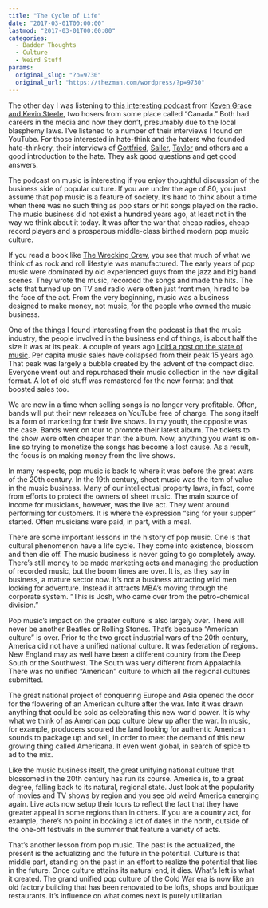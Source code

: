 ```yaml
---
title: "The Cycle of Life"
date: "2017-03-01T00:00:00"
lastmod: "2017-03-01T00:00:00"
categories:
  - Badder Thoughts
  - Culture
  - Weird Stuff
params:
  original_slug: "?p=9730"
  original_url: "https://thezman.com/wordpress/?p=9730"
---
```


The other day I was listening to
<a href="https://www.youtube.com/watch?v=OLUgV5lVymc"
target="_blank">this interesting podcast</a> from
<a href="http://2kevins.com/" target="_blank">Keven Grace and Kevin
Steele</a>, two hosers from some place called “Canada.” Both had careers
in the media and now they don’t, presumably due to the local blasphemy
laws. I’ve listened to a number of their interviews I found on YouTube.
For those interested in hate-think and the haters who founded
hate-thinkery, their interviews of
<a href="https://www.youtube.com/watch?v=W2QuowudHgc"
target="_blank">Gottfried</a>,
<a href="https://www.youtube.com/watch?v=1I1lf3SNIaY"
target="_blank">Sailer</a>,
<a href="https://www.youtube.com/watch?v=pccmK3oOWOY"
target="_blank">Taylor</a> and others are a good introduction to the
hate. They ask good questions and get good answers.

The podcast on music is interesting if you enjoy thoughtful discussion
of the business side of popular culture. If you are under the age of 80,
you just assume that pop music is a feature of society. It’s hard to
think about a time when there was no such thing as pop stars or hit
songs played on the radio. The music business did not exist a hundred
years ago, at least not in the way we think about it today. It was after
the war that cheap radios, cheap record players and a prosperous
middle-class birthed modern pop music culture.

If you read a book like <a
href="https://www.amazon.com/Wrecking-Crew-Inside-Best-Kept-Secret/dp/1250030463/"
target="_blank">The Wrecking Crew</a>, you see that much of what we
think of as rock and roll lifestyle was manufactured. The early years of
pop music were dominated by old experienced guys from the jazz and big
band scenes. They wrote the music, recorded the songs and made the hits.
The acts that turned up on TV and radio were often just front men, hired
to be the face of the act. From the very beginning, music was a business
designed to make money, not music, for the people who owned the music
business.

One of the things I found interesting from the podcast is that the music
industry, the people involved in the business end of things, is about
half the size it was at its peak. A couple of years ago
<a href="http://thezman.com/wordpress/?p=4463" target="_blank">I did a
post on the state of music</a>. Per capita music sales have collapsed
from their peak 15 years ago. That peak was largely a bubble created by
the advent of the compact disc. Everyone went out and repurchased their
music collection in the new digital format. A lot of old stuff was
remastered for the new format and that boosted sales too.

We are now in a time when selling songs is no longer very profitable.
Often, bands will put their new releases on YouTube free of charge. The
song itself is a form of marketing for their live shows. In my youth,
the opposite was the case. Bands went on tour to promote their latest
album. The tickets to the show were often cheaper than the album. Now,
anything you want is on-line so trying to monetize the songs has become
a lost cause. As a result, the focus is on making money from the live
shows.

In many respects, pop music is back to where it was before the great
wars of the 20th century. In the 19th century, sheet music was the item
of value in the music business. Many of our intellectual property laws,
in fact, come from efforts to protect the owners of sheet music. The
main source of income for musicians, however, was the live act. They
went around performing for customers. It is where the expression “sing
for your supper” started. Often musicians were paid, in part, with a
meal.

There are some important lessons in the history of pop music. One is
that cultural phenomenon have a life cycle. They come into existence,
blossom and then die off. The music business is never going to go
completely away. There’s still money to be made marketing acts and
managing the production of recorded music, but the boom times are over.
It is, as they say in business, a mature sector now. It’s not a business
attracting wild men looking for adventure. Instead it attracts MBA’s
moving through the corporate system. “This is Josh, who came over from
the petro-chemical division.”

Pop music’s impact on the greater culture is also largely over. There
will never be another Beatles or Rolling Stones. That’s because
“American culture” is over. Prior to the two great industrial wars of
the 20th century, America did not have a unified national culture. It
was federation of regions. New England may as well have been a different
country from the Deep South or the Southwest. The South was very
different from Appalachia. There was no unified “American” culture to
which all the regional cultures submitted.

The great national project of conquering Europe and Asia opened the door
for the flowering of an American culture after the war. Into it was
drawn anything that could be sold as celebrating this new world power.
It is why what we think of as American pop culture blew up after the
war. In music, for example, producers scoured the land looking for
authentic American sounds to package up and sell, in order to meet the
demand of this new growing thing called Americana. It even went global,
in search of spice to ad to the mix.

Like the music business itself, the great unifying national culture that
blossomed in the 20th century has run its course. America is, to a great
degree, falling back to its natural, regional state. Just look at the
popularity of movies and TV shows by region and you see old weird
America emerging again. Live acts now setup their tours to reflect the
fact that they have greater appeal in some regions than in others. If
you are a country act, for example, there’s no point in booking a lot of
dates in the north, outside of the one-off festivals in the summer that
feature a variety of acts.

That’s another lesson from pop music. The past is the actualized, the
present is the actualizing and the future in the potential. Culture is
that middle part, standing on the past in an effort to realize the
potential that lies in the future. Once culture attains its natural end,
it dies. What’s left is what it created. The grand unified pop culture
of the Cold War era is now like an old factory building that has been
renovated to be lofts, shops and boutique restaurants. It’s influence on
what comes next is purely utilitarian.

 
